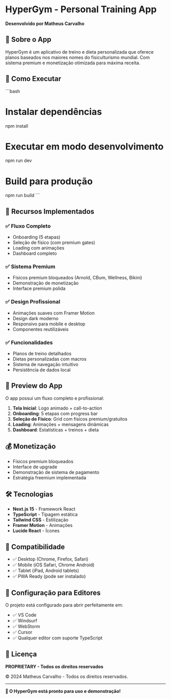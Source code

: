 # HyperGym - Personal Training App

**Desenvolvido por Matheus Carvalho**

## 📱 Sobre o App

HyperGym é um aplicativo de treino e dieta personalizada que oferece planos baseados nos maiores nomes do fisiculturismo mundial. Com sistema premium e monetização otimizada para máxima receita.

## 🚀 Como Executar

\`\`\`bash
# Instalar dependências
npm install

# Executar em modo desenvolvimento
npm run dev

# Build para produção
npm run build
\`\`\`

## 🎯 Recursos Implementados

### ✅ Fluxo Completo
- Onboarding (5 etapas)
- Seleção de físico (com premium gates)
- Loading com animações
- Dashboard completo

### ✅ Sistema Premium
- Físicos premium bloqueados (Arnold, CBum, Wellness, Bikini)
- Demonstração de monetização
- Interface premium polida

### ✅ Design Profissional
- Animações suaves com Framer Motion
- Design dark moderno
- Responsivo para mobile e desktop
- Componentes reutilizáveis

### ✅ Funcionalidades
- Planos de treino detalhados
- Dietas personalizadas com macros
- Sistema de navegação intuitivo
- Persistência de dados local

## 🎨 Preview do App

O app possui um fluxo completo e profissional:

1. **Tela Inicial**: Logo animado + call-to-action
2. **Onboarding**: 5 etapas com progress bar
3. **Seleção de Físico**: Grid com físicos premium/gratuitos
4. **Loading**: Animações + mensagens dinâmicas
5. **Dashboard**: Estatísticas + treinos + dieta

## 💰 Monetização

- Físicos premium bloqueados
- Interface de upgrade
- Demonstração de sistema de pagamento
- Estratégia freemium implementada

## 🛠 Tecnologias

- **Next.js 15** - Framework React
- **TypeScript** - Tipagem estática
- **Tailwind CSS** - Estilização
- **Framer Motion** - Animações
- **Lucide React** - Ícones

## 📱 Compatibilidade

- ✅ Desktop (Chrome, Firefox, Safari)
- ✅ Mobile (iOS Safari, Chrome Android)
- ✅ Tablet (iPad, Android tablets)
- ✅ PWA Ready (pode ser instalado)

## 🔧 Configuração para Editores

O projeto está configurado para abrir perfeitamente em:
- ✅ VS Code
- ✅ Windsurf
- ✅ WebStorm
- ✅ Cursor
- ✅ Qualquer editor com suporte TypeScript

## 📄 Licença

**PROPRIETARY - Todos os direitos reservados**

© 2024 Matheus Carvalho - Todos os direitos reservados.

---

**🎯 O HyperGym está pronto para uso e demonstração!**

